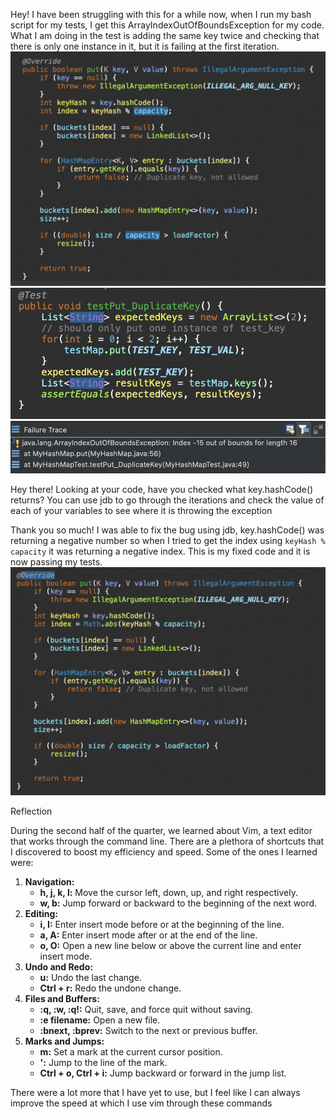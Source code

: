 Hey! I have been struggling with this for a while now, when I run my bash script for my tests, I get this ArrayIndexOutOfBoundsException for my code. What I am doing in the test is adding the same key twice and checking that there is only one instance in it, but it is failing at the first iteration.
![Image](lab5bug.png)
![Image](lab5test.png)
![Image](lab5symptom.png)

Hey there! Looking at your code, have you checked what key.hashCode() returns? You can use jdb to go through the iterations and check the value of each of your variables to see where it is throwing the exception

Thank you so much! I was able to fix the bug using jdb, key.hashCode() was returning a negative number so when I tried to get the index using `keyHash % capacity` it was returning a negative index. This is my fixed code and it is now passing my tests.
![Image](lab5bugfixed.png)

Reflection

During the second half of the quarter, we learned about Vim, a text editor that works through the command line. There are a plethora of shortcuts that I discovered to boost my efficiency and speed. Some of the ones I learned were:

1. **Navigation:**
    - **h, j, k, l:** Move the cursor left, down, up, and right respectively.
    - **w, b:** Jump forward or backward to the beginning of the next word.
2. **Editing:**
    - **i, I:** Enter insert mode before or at the beginning of the line.
    - **a, A:** Enter insert mode after or at the end of the line.
    - **o, O:** Open a new line below or above the current line and enter insert mode.
3. **Undo and Redo:**
    - **u:** Undo the last change.
    - **Ctrl + r:** Redo the undone change.
4. **Files and Buffers:**
    - **:q, :w, :q!:** Quit, save, and force quit without saving.
    - **:e filename:** Open a new file.
    - **:bnext, :bprev:** Switch to the next or previous buffer.
5. **Marks and Jumps:**
    - **m<letter>:** Set a mark at the current cursor position.
    - **'<letter>:** Jump to the line of the mark.
    - **Ctrl + o, Ctrl + i:** Jump backward or forward in the jump list.

There were a lot more that I have yet to use, but I feel like I can always improve the speed at which I use vim through these commands